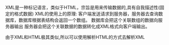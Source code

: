 XML是一种标记语言，类似于HTML，宗旨是用来传输数据的,具有自我描述性(固定的格式数据)
XML的使用上的原理:
    客户端发送请求到服务器，服务器去查询数据库，数据库根据表结构会返回一个数组。
    数据库会把这个关联数组的数据向服务器输出
    服务器会把这个关联数据的数据转化成XML格式向客户端输出。
<!-- 昨天的无法请求的报错问题 是没有配置php的环境 vscode无法识别php -->

<!-- 客户端如何解析XML? -->
由于XML和HTML极其类似,所以可以使用解析HTML的方式去解析XML
<!-- 作为了解XML -->